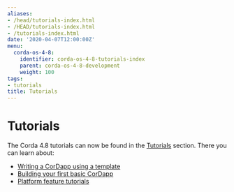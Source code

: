 ```yaml
---
aliases:
- /head/tutorials-index.html
- /HEAD/tutorials-index.html
- /tutorials-index.html
date: '2020-04-07T12:00:00Z'
menu:
  corda-os-4-8:
    identifier: corda-os-4-8-tutorials-index
    parent: corda-os-4-8-development
    weight: 100
tags:
- tutorials
title: Tutorials
---
```



#  Tutorials

The Corda 4.8 tutorials can now be found in the [Tutorials](../../../../tutorials/corda/4.8/os.html) section. There you can learn about:

* [Writing a CorDapp using a template](../../../../tutorials/corda/4.8/os/template-tutorial/writing-a-cordapp-using-a-template.md)
* [Building your first basic CorDapp](../../../../tutorials/corda/4.8/os/build-basic-cordapp/basic-cordapp-intro.md)
* [Platform feature tutorials](../../../../tutorials/corda/4.8/os/supplementary-tutorials/supplementary-tutorials-index.md)
